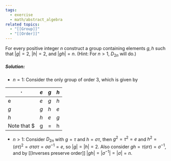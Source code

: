 ```yaml
---
tags:
  - exercise
  - math/abstract_algebra
related topics:
  - "[[Group]]"
  - "[[Order]]"
---
```

For every positive integer $n$ construct a group containing elements $g, h$ such that $|g| = 2$, $|h| = 2$, and $|gh| = n$. (Hint: For $n > 1$, $D_{2n}$ will do.)
##### Solution:
- $n=1$:
	Consider the only group of order $3$, which is given by

| $\cdot$ | $e$ | $g$ | $h$ |
| ------- | --- | --- | --- |
| e       | $e$ | $g$ | $h$ |
| $g$     | $g$ | $h$ | $e$ |
| $h$     | $h$ | $e$ | $g$ |
	Note that $|g|=|h|=2$ and $|gh|=|e|=1$.
- $n>1$:
	Consider $D_{2n}$ with $g=\tau$ and $h=\sigma\tau$, then $g^2=\tau^2=e$ and $h^2=(\sigma\tau)^2=\sigma\tau\sigma\tau=\sigma\sigma^{-1}=e$, so $|g|=|h|=2$. Also consider $gh=\tau(\sigma\tau)=\sigma^{-1}$, and by [[Inverses preserve order]] $|gh|=|\sigma^{-1}|=|\sigma|=n$.